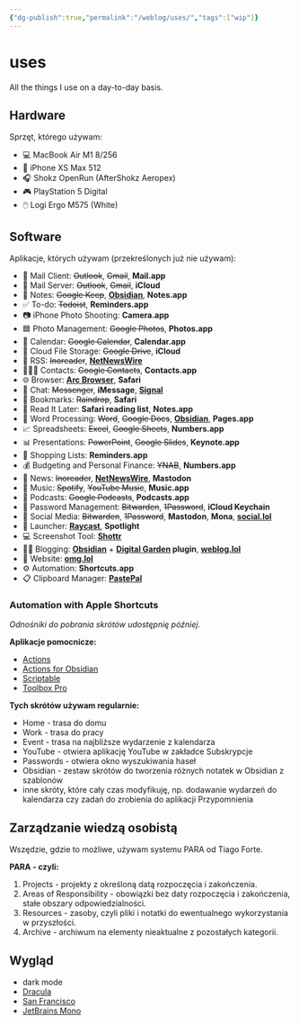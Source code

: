 ```yaml
---
{"dg-publish":true,"permalink":"/weblog/uses/","tags":["wip"]}
---
```



# uses

All the things I use on a day-to-day basis.

## Hardware

Sprzęt, którego używam:

- 💻 MacBook Air M1 8/256
- 📱 iPhone XS Max 512
- 🎧 Shokz OpenRun (AfterShokz Aeropex)
- 🎮 PlayStation 5 Digital
- 🖱️ Logi Ergo M575 (White)

## Software

Aplikacje, których używam (przekreślonych już nie używam):

- 📨 Mail Client: ~~Outlook~~, ~~Gmail~~, **Mail.app**
- 📮 Mail Server: ~~Outlook~~, ~~Gmail~~, **iCloud**
- 📝 Notes: ~~Google Keep~~, **[Obsidian](https://obsidian.md/)**, **Notes.app**
- ✅ To-do: ~~Todoist~~, **Reminders.app**
- 📷 iPhone Photo Shooting: **Camera.app**
- 🟦 Photo Management: ~~Google Photos~~, **Photos.app**
- 📆 Calendar: ~~Google Calendar~~, **Calendar.app**
- 📁 Cloud File Storage: ~~Google Drive~~, **iCloud**
- 📖 RSS: ~~Inoreader~~, **[NetNewsWire](https://netnewswire.com/)**
- 🙎🏻‍♂️ Contacts: ~~Google Contacts~~, **Contacts.app**
- 🌐 Browser: **[Arc Browser](https://arc.net/gift/f70fd7c0)**, **Safari**
- 💬 Chat: ~~Messenger~~, **iMessage**, **[Signal](https://www.signal.org/)**
- 🔖 Bookmarks: ~~Raindrop~~, **Safari**
- 📑 Read It Later: **Safari reading list**, **Notes.app**
- 📜 Word Processing: ~~Word~~, ~~Google Docs~~, **[Obsidian](https://obsidian.md/)**, **Pages.app**
- 📈 Spreadsheets: ~~Excel~~, ~~Google Sheets~~, **Numbers.app**
- 📊 Presentations: ~~PowerPoint~~, ~~Google Slides~~, **Keynote.app**
- 🛒 Shopping Lists: **Reminders.app**
- 💰 Budgeting and Personal Finance: ~~YNAB~~, **Numbers.app**
- 📰 News: ~~Inoreader~~, **[NetNewsWire](https://netnewswire.com/)**, **Mastodon**
- 🎵 Music: ~~Spotify~~, ~~YouTube Music~~, **Music.app**
- 🎤 Podcasts: ~~Google Podcasts~~, **Podcasts.app**
- 🔐 Password Management: ~~Bitwarden~~, ~~1Password~~, **iCloud Keychain**
- 🐘 Social Media: ~~Bitwarden~~, ~~1Password~~, **Mastodon**, **Mona**, **[social.lol](https://home.omg.lol/referred-by/voitech)**
- 🚀 Launcher: **[Raycast](https://www.raycast.com/)**, **Spotlight**
- 💻 Screenshot Tool: **[Shottr](https://shottr.cc/)**
- ✍🏻 Blogging: **[Obsidian](https://obsidian.md/)** + **[Digital Garden](https://github.com/oleeskild/obsidian-digital-garden) plugin**, **[weblog.lol](https://home.omg.lol/referred-by/voitech)**
- 🔗 Website: **[omg.lol](https://home.omg.lol/referred-by/voitech)**
- ⚙️ Automation: **Shortcuts.app**
- 📋 Clipboard Manager: **[PastePal](https://indiegoodies.com/pastepal)**

### Automation with Apple Shortcuts

*Odnośniki do pobrania skrótów udostępnię później.*

**Aplikacje pomocnicze:**
- [Actions](https://apps.apple.com/pl/app/actions/id1586435171?l=pl)
- [Actions for Obsidian](https://apps.apple.com/pl/app/actions-for-obsidian/id1659667937?l=pl)
- [Scriptable](https://apps.apple.com/pl/app/scriptable/id1405459188?l=pl)
- [Toolbox Pro](https://apps.apple.com/pl/app/toolbox-pro-for-shortcuts/id1476205977?l=pl)

**Tych skrótów używam regularnie:**
- Home - trasa do domu
- Work - trasa do pracy
- Event - trasa na najbliższe wydarzenie z kalendarza
- YouTube - otwiera aplikację YouTube w zakładce Subskrypcje
- Passwords - otwiera okno wyszukiwania haseł
- Obsidian - zestaw skrótów do tworzenia różnych notatek w Obsidian z szablonów
- inne skróty, które cały czas modyfikuję, np. dodawanie wydarzeń do kalendarza czy zadań do zrobienia do aplikacji Przypomnienia

## Zarządzanie wiedzą osobistą

Wszędzie, gdzie to możliwe, używam systemu PARA od Tiago Forte.

**PARA - czyli:**
1. Projects - projekty z określoną datą rozpoczęcia i zakończenia.
2. Areas of Responsibility - obowiązki bez daty rozpoczęcia i zakończenia, stałe obszary odpowiedzialności.
3. Resources - zasoby, czyli pliki i notatki do ewentualnego wykorzystania w przyszłości.
4. Archive - archiwum na elementy nieaktualne z pozostałych kategorii.

## Wygląd

- dark mode
- [Dracula](https://draculatheme.com/)
- [San Francisco](https://developer.apple.com/fonts/)
- [JetBrains Mono](https://www.jetbrains.com/lp/mono/)
